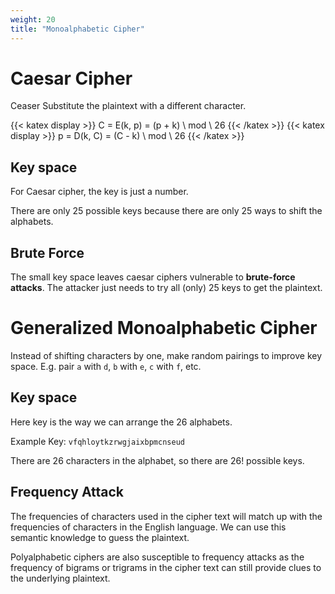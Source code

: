 ```yaml
---
weight: 20
title: "Monoalphabetic Cipher"
---
```


# Caesar Cipher

Ceaser Substitute the plaintext with a different character.

{{< katex display >}} C = E(k, p) = (p + k) \ mod \ 26 {{< /katex >}}
{{< katex display >}} p = D(k, C) = (C - k) \ mod \ 26 {{< /katex >}}

## Key space

For Caesar cipher, the key is just a number.

There are only 25 possible keys because there are only 25 ways to shift the alphabets.

## Brute Force

The small key space leaves caesar ciphers vulnerable to **brute-force attacks**. The attacker just needs to try all (only) 25 keys to get the plaintext.

# Generalized Monoalphabetic Cipher

Instead of shifting characters by one, make random pairings to improve key space. E.g. pair `a` with `d`, `b` with `e`, `c` with `f`, etc.

## Key space

Here key is the way we can arrange the 26 alphabets.

Example Key: `vfqhloytkzrwgjaixbpmcnseud`

There are 26 characters in the alphabet, so there are 26! possible keys.

## Frequency Attack

The frequencies of characters used in the cipher text will match up with the frequencies of characters in the English language. We can use this semantic knowledge to guess the plaintext.

Polyalphabetic ciphers are also susceptible to frequency attacks as the frequency of bigrams or trigrams in the cipher text can still provide clues to the underlying plaintext.
